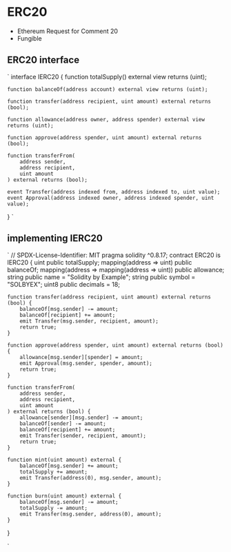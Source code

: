# ERC20

- Ethereum Request for Comment 20
- Fungible

## ERC20 interface

`
interface IERC20 {
    function totalSupply() external view returns (uint);

    function balanceOf(address account) external view returns (uint);

    function transfer(address recipient, uint amount) external returns (bool);

    function allowance(address owner, address spender) external view returns (uint);

    function approve(address spender, uint amount) external returns (bool);

    function transferFrom(
        address sender,
        address recipient,
        uint amount
    ) external returns (bool);

    event Transfer(address indexed from, address indexed to, uint value);
    event Approval(address indexed owner, address indexed spender, uint value);
}
`

## implementing IERC20

`
// SPDX-License-Identifier: MIT
pragma solidity ^0.8.17;
contract ERC20 is IERC20 {
    uint public totalSupply;
    mapping(address => uint) public balanceOf;
    mapping(address => mapping(address => uint)) public allowance;
    string public name = "Solidity by Example";
    string public symbol = "SOLBYEX";
    uint8 public decimals = 18;

    function transfer(address recipient, uint amount) external returns (bool) {
        balanceOf[msg.sender] -= amount;
        balanceOf[recipient] += amount;
        emit Transfer(msg.sender, recipient, amount);
        return true;
    }

    function approve(address spender, uint amount) external returns (bool) {
        allowance[msg.sender][spender] = amount;
        emit Approval(msg.sender, spender, amount);
        return true;
    }

    function transferFrom(
        address sender,
        address recipient,
        uint amount
    ) external returns (bool) {
        allowance[sender][msg.sender] -= amount;
        balanceOf[sender] -= amount;
        balanceOf[recipient] += amount;
        emit Transfer(sender, recipient, amount);
        return true;
    }

    function mint(uint amount) external {
        balanceOf[msg.sender] += amount;
        totalSupply += amount;
        emit Transfer(address(0), msg.sender, amount);
    }

    function burn(uint amount) external {
        balanceOf[msg.sender] -= amount;
        totalSupply -= amount;
        emit Transfer(msg.sender, address(0), amount);
    }
}

`

